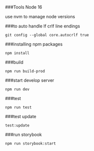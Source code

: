 ###Tools
Node 16

use nvm to manage node versions

###to auto handle lf crlf line endings

`git config --global core.autocrlf true`

###installing npm packages

`npm install`

###build

`npm run build-prod`

###start develop server

`npm run dev`

###test

`npm run test`

###test update

`test:update`

###run storybook

`npm run storybook:start`
